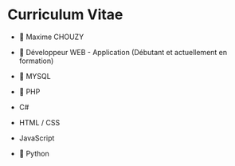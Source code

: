 # Curriculum Vitae

- 🍏 Maxime CHOUZY
- 🤖 Développeur WEB - Application (Débutant et actuellement en formation)

- 🐬 MYSQL
- 🐘 PHP
- C#
- HTML / CSS
- JavaScript
- 🐍 Python